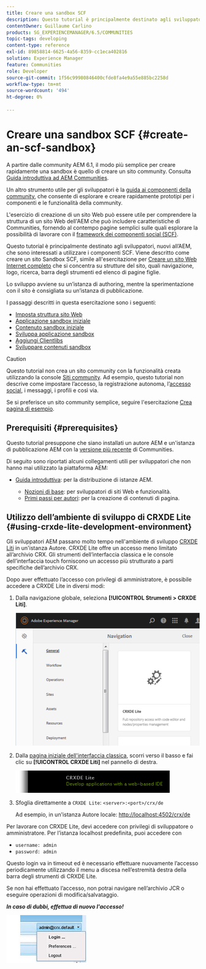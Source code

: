 ```yaml
---
title: Creare una sandbox SCF
description: Questo tutorial è principalmente destinato agli sviluppatori, nuovi all’AEM, che sono interessati a utilizzare i componenti SCF. Questo video illustra come creare un sito Sandbox SCF
contentOwner: Guillaume Carlino
products: SG_EXPERIENCEMANAGER/6.5/COMMUNITIES
topic-tags: developing
content-type: reference
exl-id: 89858814-6625-4a56-8359-cc1eca402816
solution: Experience Manager
feature: Communities
role: Developer
source-git-commit: 1f56c99980846400cfde8fa4e9a55e885bc2258d
workflow-type: tm+mt
source-wordcount: '494'
ht-degree: 0%

---
```


# Creare una sandbox SCF  {#create-an-scf-sandbox}

A partire dalle community AEM 6.1, il modo più semplice per creare rapidamente una sandbox è quello di creare un sito community. Consulta [Guida introduttiva ad AEM Communities](getting-started.md).

Un altro strumento utile per gli sviluppatori è la [guida ai componenti della community](components-guide.md), che consente di esplorare e creare rapidamente prototipi per i componenti e le funzionalità della community.

L&#39;esercizio di creazione di un sito Web può essere utile per comprendere la struttura di un sito Web dell&#39;AEM che può includere caratteristiche di Communities, fornendo al contempo pagine semplici sulle quali esplorare la possibilità di lavorare con il [framework dei componenti social (SCF)](scf.md).

Questo tutorial è principalmente destinato agli sviluppatori, nuovi all’AEM, che sono interessati a utilizzare i componenti SCF. Viene descritto come creare un sito Sandbox SCF, simile all&#39;esercitazione per [Creare un sito Web Internet completo](../../help/sites-developing/website.md) che si concentra su strutture del sito, quali navigazione, logo, ricerca, barra degli strumenti ed elenco di pagine figlie.

Lo sviluppo avviene su un’istanza di authoring, mentre la sperimentazione con il sito è consigliata su un’istanza di pubblicazione.

I passaggi descritti in questa esercitazione sono i seguenti:

* [Imposta struttura sito Web](setup-website.md)
* [Applicazione sandbox iniziale](initial-app.md)
* [Contenuto sandbox iniziale](initial-content.md)
* [Sviluppa applicazione sandbox](develop-app.md)
* [Aggiungi Clientlibs](add-clientlibs.md)
* [Sviluppare contenuti sandbox](develop-content.md)

>[!CAUTION]
>
>Questo tutorial non crea un sito community con la funzionalità creata utilizzando la console [Siti community](sites-console.md). Ad esempio, questo tutorial non descrive come impostare l’accesso, la registrazione autonoma, l’[accesso social](social-login.md), i messaggi, i profili e così via.
>
>Se si preferisce un sito community semplice, seguire l&#39;esercitazione [Crea pagina di esempio](create-sample-page.md).

## Prerequisiti {#prerequisites}

Questo tutorial presuppone che siano installati un autore AEM e un&#39;istanza di pubblicazione AEM con la [versione più recente](deploy-communities.md#latest-releases) di Communities.

Di seguito sono riportati alcuni collegamenti utili per sviluppatori che non hanno mai utilizzato la piattaforma AEM:

* [Guida introduttiva](../../help/sites-deploying/deploy.md#getting-started): per la distribuzione di istanze AEM.

   * [Nozioni di base](../../help/sites-developing/the-basics.md): per sviluppatori di siti Web e funzionalità.
   * [Primi passi per autori](../../help/sites-authoring/first-steps.md): per la creazione di contenuti di pagina.

## Utilizzo dell’ambiente di sviluppo di CRXDE Lite {#using-crxde-lite-development-environment}

Gli sviluppatori AEM passano molto tempo nell&#39;ambiente di sviluppo [CRXDE Liti](../../help/sites-developing/developing-with-crxde-lite.md) in un&#39;istanza Autore. CRXDE Lite offre un accesso meno limitato all’archivio CRX. Gli strumenti dell’interfaccia classica e le console dell’interfaccia touch forniscono un accesso più strutturato a parti specifiche dell’archivio CRX.

Dopo aver effettuato l’accesso con privilegi di amministratore, è possibile accedere a CRXDE Lite in diversi modi:

1. Dalla navigazione globale, seleziona **[!UICONTROL Strumenti > CRXDE Liti]**.

   ![crxde-lite](assets/tools-crxde.png)

2. Dalla [pagina iniziale dell&#39;interfaccia classica](http://localhost:4502/welcome.html), scorri verso il basso e fai clic su **[!UICONTROL CRXDE Liti]** nel pannello di destra.

   ![classic-ui-crxde](assets/classic-ui-crxde.png)

3. Sfoglia direttamente a `CRXDE Lite`: `<server>:<port>/crx/de`

   Ad esempio, in un&#39;istanza Autore locale: [http://localhost:4502/crx/de](http://localhost:4502/crx/de)

Per lavorare con CRXDE Lite, devi accedere con privilegi di sviluppatore o amministratore. Per l’istanza localhost predefinita, puoi accedere con

* `username: admin`
* `password: admin`


Questo login va in timeout ed è necessario effettuare nuovamente l’accesso periodicamente utilizzando il menu a discesa nell’estremità destra della barra degli strumenti di CRXDE Lite.

Se non hai effettuato l’accesso, non potrai navigare nell’archivio JCR o eseguire operazioni di modifica/salvataggio.

***In caso di dubbi, effettua di nuovo l&#39;accesso!***

![riaccesso](assets/relogin.png)
